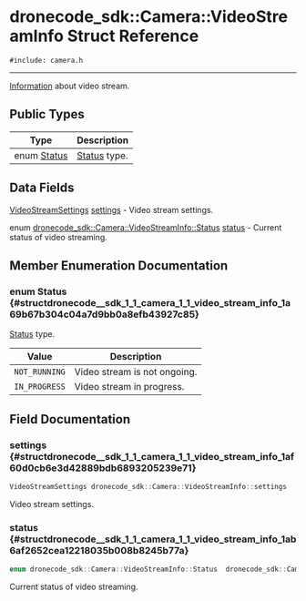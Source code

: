 # dronecode_sdk::Camera::VideoStreamInfo Struct Reference
`#include: camera.h`

----


[Information](structdronecode__sdk_1_1_camera_1_1_information.md) about video stream. 


## Public Types


Type | Description
--- | ---
enum [Status](#structdronecode__sdk_1_1_camera_1_1_video_stream_info_1a69b67b304c04a7d9bb0a8efb43927c85) | [Status](structdronecode__sdk_1_1_camera_1_1_status.md) type.

## Data Fields


[VideoStreamSettings](structdronecode__sdk_1_1_camera_1_1_video_stream_settings.md) [settings](#structdronecode__sdk_1_1_camera_1_1_video_stream_info_1af60d0cb6e3d42889bdb6893205239e71)  - Video stream settings.

enum [dronecode_sdk::Camera::VideoStreamInfo::Status](structdronecode__sdk_1_1_camera_1_1_video_stream_info.md#structdronecode__sdk_1_1_camera_1_1_video_stream_info_1a69b67b304c04a7d9bb0a8efb43927c85) [status](#structdronecode__sdk_1_1_camera_1_1_video_stream_info_1ab6af2652cea12218035b008b8245b77a)  - Current status of video streaming.


## Member Enumeration Documentation


### enum Status {#structdronecode__sdk_1_1_camera_1_1_video_stream_info_1a69b67b304c04a7d9bb0a8efb43927c85}


[Status](structdronecode__sdk_1_1_camera_1_1_status.md) type.


Value | Description
--- | ---
<span id="structdronecode__sdk_1_1_camera_1_1_video_stream_info_1a69b67b304c04a7d9bb0a8efb43927c85a0d30777007362ccc9e8b2d0d22e4db13"></span> `NOT_RUNNING` | Video stream is not ongoing. 
<span id="structdronecode__sdk_1_1_camera_1_1_video_stream_info_1a69b67b304c04a7d9bb0a8efb43927c85aca69f96c768067fbff6c911ca87bccc9"></span> `IN_PROGRESS` | Video stream in progress. 

## Field Documentation


### settings {#structdronecode__sdk_1_1_camera_1_1_video_stream_info_1af60d0cb6e3d42889bdb6893205239e71}

```cpp
VideoStreamSettings dronecode_sdk::Camera::VideoStreamInfo::settings
```


Video stream settings.


### status {#structdronecode__sdk_1_1_camera_1_1_video_stream_info_1ab6af2652cea12218035b008b8245b77a}

```cpp
enum dronecode_sdk::Camera::VideoStreamInfo::Status  dronecode_sdk::Camera::VideoStreamInfo::status
```


Current status of video streaming.

